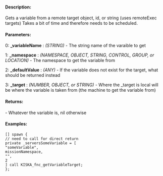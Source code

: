#### Description:
Gets a variable from a remote target object, id, or string (uses remoteExec targets) Takes a bit of time and therefore needs to be scheduled.

#### Parameters:
0: **_variableName** : *(STRING)* - The string name of the varaible to get

1: **_namespace** : *(NAMESPACE, OBJECT, STRING, CONTROL, GROUP, or LOCATION)* - The namespace to get the variable from

2: **_defaultValue** : *(ANY)* - If the variable does not exist for the target, what should be returned instead

3: **_target** : *(NUMBER, OBJECT, or STRING)* - Where the _target is local will be where the variable is taken from 
(the machine to get the variable from)

#### Returns:
<ANY> - Whatever the variable is, nil otherwise

#### Examples:
```sqf
[] spawn {
// need to call for direct return
private _serversSomeVariable = [
"someVariable",
missionNamespace,
"",
2
] call KISKA_fnc_getVariableTarget;
};
```


